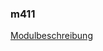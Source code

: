 ### m411

[Modulbeschreibung](https://cf.ict-berufsbildung.ch/modules.php?name=Mbk&a=20101&cmodnr=411&noheader=1)
